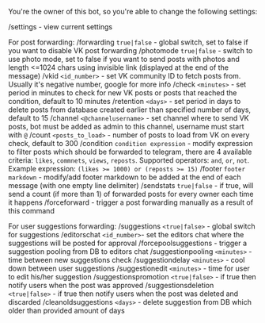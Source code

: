 You're the owner of this bot, so you're able to change the following settings:

/settings - view current settings

For post forwarding:
/forwarding `true|false` - global switch, set to false if you want to disable VK post forwarding
/photomode `true|false` - switch to use photo mode, set to false if you want to send posts with photos and length <=1024 chars using invisible link (displayed at the end of the message)
/vkid `<id_number>` - set VK community ID to fetch posts from. Usually it's negative number, google for more info
/check `<minutes>` - set period in minutes to check for new VK posts or posts that reached the condition, default to 10 minutes
/retention `<days>` - set period in days to delete posts from database created earlier than specified number of days, default to 15
/channel `<@channelusername>` - set channel where to send VK posts, bot must be added as admin to this channel, username must start with `@`
/count `<posts_to_load>` - number of posts to load from VK on every check, default to 300
/condition `condition expression` - modify expression to filter posts which should be forwarded to telegram, there are 4 available criteria: `likes`, `commnets`, `views`, `reposts`. Supported operators: `and`, `or`, `not`. Example expression: `(likes >= 1000) or (reposts >= 15)`
/footer `footer markdown` - modify/add footer markdown to be added at the end of each message (with one empty line delimiter) 
/sendstats `true|false` - if true, will send a count (if more than 1) of forwarded posts for every owner each time it happens 
/forceforward - trigger a post forwarding manually as a result of this command

For user suggestions forwarding:
/suggestions `<true|false>` - global switch for suggestions
/editorschat `<id_number>`- set the editors chat where the suggestions will be posted for approval 
/forcepoolsuggestions - trigger a suggestion pooling from DB to editors chat
/suggestionpooling `<minutes>` - time between new suggestions check
/suggestiondelay `<minutes>` - cool down between user suggestions
/suggestionedit `<minutes>` - time for user to edit his/her suggestion
/suggestionspromotion `<true|false>` - if true then notify users when the post was approved
/suggestionsdeletion `<true|false>` - if true then notify users when the post was deleted and discarded
/cleanoldsuggestions `<days>` - delete suggestion from DB which older than provided amount of days
